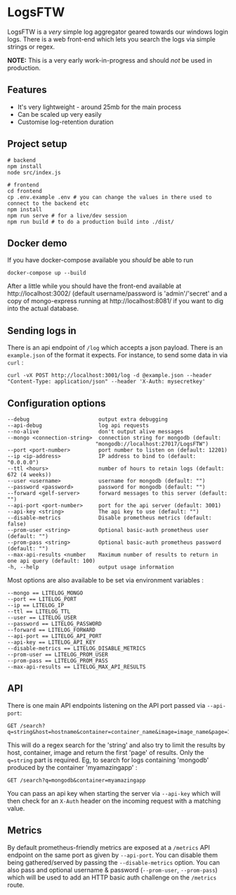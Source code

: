 # LogsFTW

LogsFTW is a _very_ simple log aggregator geared towards our windows login logs. There is a web front-end which lets you search the logs via simple strings or regex.

__NOTE:__ This is a very early work-in-progress and should _not_ be used in production.

## Features

* It's very lightweight - around 25mb for the main process
* Can be scaled up very easily
* Customise log-retention duration

## Project setup
```
# backend
npm install
node src/index.js

# frontend
cd frontend
cp .env.example .env # you can change the values in there used to connect to the backend etc
npm install
npm run serve # for a live/dev session
npm run build # to do a production build into ./dist/
```

## Docker demo

If you have docker-compose available you _should_ be able to run

```
docker-compose up --build
```
After a little while you should have the front-end available at http://localhost:3002/ (default username/password is 'admin'/'secret' and a copy of mongo-express running at http://localhost:8081/ if you want to dig into the actual database.

## Sending logs in

There is an api endpoint of `/log` which accepts a json payload.  There is an `example.json` of the format it expects.  For instance, to send some data in via `curl` :
```
curl -vX POST http://localhost:3001/log -d @example.json --header "Content-Type: application/json" --header 'X-Auth: mysecretkey'
```

## Configuration options

```
--debug                      output extra debugging
--api-debug                  log api requests
--no-alive                   don't output alive messages
--mongo <connection-string>  connection string for mongodb (default:
                            "mongodb://localhost:27017/LogsFTW")
--port <port-number>         port number to listen on (default: 12201)
--ip <ip-address>            IP address to bind to (default: "0.0.0.0")
--ttl <hours>                number of hours to retain logs (default: 672 (4 weeks))
--user <username>            username for mongodb (default: "")
--password <password>        password for mongodb (default: "")
--forward <gelf-server>      forward messages to this server (default: "")
--api-port <port-number>     port for the api server (default: 3001)
--api-key <string>           The api key to use (default: "")
--disable-metrics            Disable prometheus metrics (default: false)
--prom-user <string>         Optional basic-auth prometheus user (default: "")
--prom-pass <string>         Optional basic-auth prometheus password (default: "")
--max-api-results <number    Maximum number of results to return in one api query (default: 100)
-h, --help                   output usage information
```
Most options are also available to be set via environment variables :
```
--mongo == LITELOG_MONGO
--port == LITELOG_PORT
--ip == LITELOG_IP
--ttl == LITELOG_TTL
--user == LITELOG_USER
--password == LITELOG_PASSWORD
--forward == LITELOG_FORWARD
--api-port == LITELOG_API_PORT
--api-key == LITELOG_API_KEY
--disable-metrics == LITELOG_DISABLE_METRICS
--prom-user == LITELOG_PROM_USER
--prom-pass == LITELOG_PROM_PASS
--max-api-results == LITELOG_MAX_API_RESULTS
```

## API

There is one main API endpoints listening on the API port passed via `--api-port`:
```
GET /search?q=string&host=hostname&container=container_name&image=image_name&page=1
```
This will do a regex search for the 'string' and also try to limit the results by host, container, image and return the first 'page' of results. Only the `q=string` part is required.  Eg, to search for logs containing 'mongodb' produced by the container 'myamazingapp' :
```
GET /search?q=mongodb&container=myamazingapp
```
You can pass an api key when starting the server via `--api-key` which will then check for an `X-Auth` header on the incoming request with a matching value.

## Metrics

By default prometheus-friendly metrics are exposed at a `/metrics` API endpoint on the same port as given by `--api-port`.  You can disable them being gathered/served by passing the `--disable-metrics` option.  You can also pass and optional username & password (`--prom-user`, `--prom-pass`) which will be used to add an HTTP basic auth challenge on the `/metrics` route.
